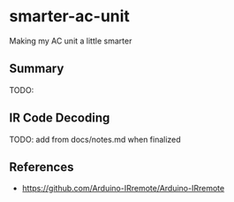 # smarter-ac-unit

Making my AC unit a little smarter

## Summary

TODO:

## IR Code Decoding

TODO: add from docs/notes.md when finalized

## References

- https://github.com/Arduino-IRremote/Arduino-IRremote
